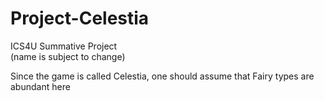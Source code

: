 # Project-Celestia
ICS4U Summative Project  
(name is subject to change)  

Since the game is called Celestia, one should assume that Fairy types are abundant here
